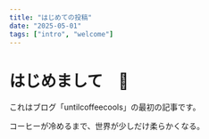 ```yaml
---
title: "はじめての投稿"
date: "2025-05-01"
tags: ["intro", "welcome"]
---
```


# はじめまして　👋

これはブログ「untilcoffeecools」の最初の記事です。

コーヒーが冷めるまで、世界が少しだけ柔らかくなる。

